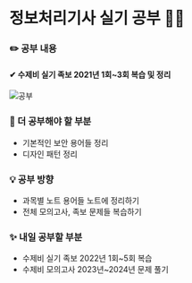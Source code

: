 # 정보처리기사 실기 공부 🧑‍💻

### ✏️ 공부 내용
#### ✔ 수제비 실기 족보 2021년 1회~3회 복습 및 정리

![공부](https://github.com/cha2code/daily_study/assets/141387662/fd433942-c685-40b7-a20a-d12c9c0cefd0)

### 🚧 더 공부해야 할 부분
* 기본적인 보안 용어들 정리
* 디자인 패턴 정리

### 💡 공부 방향
* 과목별 노트 용어들 노트에 정리하기
* 전체 모의고사, 족보 문제들 복습하기

### ✨ 내일 공부할 부분
* 수제비 실기 족보 2022년 1회~5회 복습
* 수제비 모의고사 2023년~2024년 문제 풀기
